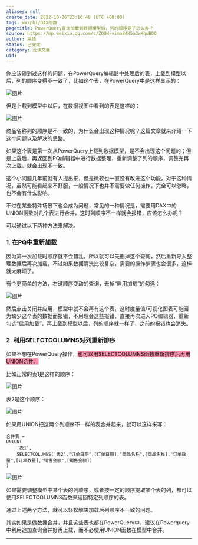 ```yaml
---
aliases: null
create_date: 2022-10-26T23:16:48 (UTC +08:00)
tags: wx/pbi/DAX函数
pagetitle: PowerQuery查询加载到数据模型后，列的顺序变了怎么办？
source: https://mp.weixin.qq.com/s/ZOQH-vima84K5a3wXquBOQ
author: 采悟
status: 已完成
category: 泛读文章
uid: 
---
```


你应该碰到过这样的问题，在PowerQuery编辑器中处理后的表，上载到模型以后，列的顺序变得不一致了，比如这个表，在PowerQuery中是这样显示的：

![图片](https://mmbiz.qpic.cn/mmbiz_png/aHEbZtANQJMU58I3mBnfBsYpsODk574ZgQkMNL2rjv3hMHqCBuydEvwY1bN6QwyUN0kRFbXCibxqibHVt6KbSFNw/640?wx_fmt=png&wxfrom=5&wx_lazy=1&wx_co=1)

但是上载到模型中以后，在数据视图中看到的表是这样的：

![图片](https://mmbiz.qpic.cn/mmbiz_png/aHEbZtANQJMU58I3mBnfBsYpsODk574ZbPokiaz2BexRtFlozadib9NXCL89dGIDqo5yicm38YKT9Z8Kf8mMooic3Q/640?wx_fmt=png&wxfrom=5&wx_lazy=1&wx_co=1)

商品名称列的顺序是不一致的，为什么会出现这种情况呢？这篇文章就来介绍一下这个问题以及解决的思路。  

如果这个表是第一次从PowerQuery上载到数据模型，是不会出现这个问题的；但是上载后，再返回到PQ编辑器中进行数据整理，重新调整了列的顺序，调整完再次上载，就会出现不一致。

这个小问题几年前就有人提出来，但是微软也一直没有改进这个功能，对于这种情况，虽然可能看起来不舒服，一般情况下也并不需要做任何操作，完全可以忽略，也不会有什么影响。

不过在某些特殊场景下也会成为问题，常见的一种情况是，需要用DAX中的UNION函数对几个表进行合并，这时列顺序不一样就会报错，应该怎么办呢？  

可以通过以下两种方法来解决。  

### **1\. 在PQ中重新加载**

因为第一次加载时顺序就不会错乱，所以就可以先删掉这个查询，然后重新导入整理数据后再次加载，不过如果数据清洗比较复杂，需要的操作步骤也会很多，这样就太麻烦了。

有个更简单的方法，右键顺序变动的查询，去掉“启用加载”的勾选：  

![图片](https://mmbiz.qpic.cn/mmbiz_png/aHEbZtANQJOrKXeJqfvtgURUujOD9YVN4o5ibPPCmkSCr3Hb8or3BPribBt7RbSNObnibe6IIHR0R5sAfBQcsibicGQ/640?wx_fmt=png&wxfrom=5&wx_lazy=1&wx_co=1)

然后点击关闭并应用，模型中就不会再有这个表，这时度量值/可视化图表可能因为缺少这个表的数据而报错，不用理会这些报错，直接再次进入PQ编辑器，重新勾选“启用加载”，再上载到模型以后，列的顺序就一样了，之前的报错也会消失。

### **2\. 利用SELECTCOLUMNS对列重新排序**

如果不想在PowerQuery操作，<mark style="background: #FF5582A6;">也可以用SELECTCOLUMNS函数重新排序后再用UNION合并。</mark>

比如正常的表1是这样的顺序：  

![图片](https://mmbiz.qpic.cn/mmbiz_png/aHEbZtANQJMU58I3mBnfBsYpsODk574ZxSMywudRqZkj2TcSXxlvu0nGkp2aEcXFK5c0fUzf9fdljyuibQaDkicw/640?wx_fmt=png&wxfrom=5&wx_lazy=1&wx_co=1)

表2是这个顺序：  

![图片](https://mmbiz.qpic.cn/mmbiz_png/aHEbZtANQJMU58I3mBnfBsYpsODk574ZbPokiaz2BexRtFlozadib9NXCL89dGIDqo5yicm38YKT9Z8Kf8mMooic3Q/640?wx_fmt=png&wxfrom=5&wx_lazy=1&wx_co=1)

如果用UNION把这两个列顺序不一样的表合并起来，就可以这样来写：  

```
合并表 = 
UNION(
    '表1',
    SELECTCOLUMNS('表2',"订单日期",[订单日期],"商品名称",[商品名称],"订单数量",[订单数量],"销售金额",[销售金额])
)

```

![图片](https://mmbiz.qpic.cn/mmbiz_png/aHEbZtANQJMU58I3mBnfBsYpsODk574ZdWotXBicyqVGZjv65YUEXDzApIUr7lEtaoiahvgn67vEeMN77NeeZ1Gg/640?wx_fmt=png&wxfrom=5&wx_lazy=1&wx_co=1)

如果需要调整模型中某个表的列顺序，或者按一定的顺序提取某个表的列，都可以使用SELECTCOLUMNS函数来返回特定列顺序的表。  

通过上述两个方法，就可以轻松解决加载后列顺序不一致的问题。  

其实如果是做数据合并，并且这些表也都在PowerQuery中，建议在Powerquery中利用追加查询合并好再上载，而不必使用UNION函数在模型中合并。

___
